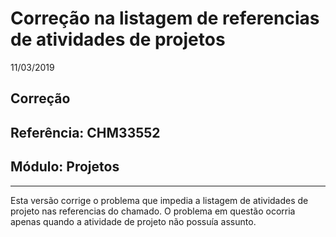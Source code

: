 # Correção na listagem de referencias de atividades de projetos
11/03/2019
## Correção
## Referência: CHM33552
## Módulo: Projetos
***

Esta versão corrige o problema que impedia a listagem de atividades de projeto nas referencias do chamado.
O problema em questão ocorria apenas quando a atividade de projeto não possuía assunto.